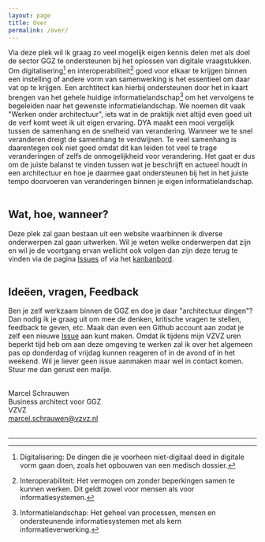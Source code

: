 ```yaml
---
layout: page
title: Over
permalink: /over/
---
```

Via deze plek wil ik graag zo veel mogelijk eigen kennis delen met als doel de sector GGZ te ondersteunen bij het oplossen van digitale vraagstukken. Om digitalisering[^1] en interoperabiliteit[^2] goed voor elkaar te krijgen binnen een instelling of andere vorm van samenwerking is het essentieel om daar vat op te krijgen. Een archtitect kan hierbij ondersteunen door het in kaart brengen van het gehele huidige informatielandschap[^3] om het vervolgens te begeleiden naar het gewenste informatielandschap. We noemen dit vaak "Werken onder architectuur", iets wat in de praktijk niet altijd even goed uit de verf komt weet ik uit eigen ervaring. DYA maakt een mooi vergelijk tussen de samenhang en de snelheid van verandering. Wanneer we te snel veranderen dreigt de samenhang te verdwijnen. Te veel samenhang is daarentegen ook niet goed omdat dit kan leiden tot veel te trage veranderingen of zelfs de onmogelijkheid voor verandering. Het gaat er dus om de juiste balanst te vinden tussen wat je beschrijft en actueel houdt in een architectuur en hoe je daarmee gaat ondersteunen bij het in het juiste tempo doorvoeren van veranderingen binnen je eigen informatielandschap.<br><br/>

## Wat, hoe, wanneer?
Deze plek zal gaan bestaan uit een website waarbinnen ik diverse onderwerpen zal gaan uitwerken. Wil je weten welke onderwerpen dat zijn en wil je de voortgang ervan wellicht ook volgen dan zijn deze terug te vinden via de pagina [Issues](https://github.com/MarcelSchrauwen/omda-ggz/issues) of via het [kanbanbord](https://github.com/users/MarcelSchrauwen/projects/5/views/1).
<br><br/>


## Ideëen, vragen, Feedback
Ben je zelf werkzaam binnen de GGZ en doe je daar "architectuur dingen"? Dan nodig ik je graag uit om mee de denken, kritische vragen te stellen, feedback te geven, etc. Maak dan even een Github account aan zodat je zelf een nieuwe [Issue](https://github.com/MarcelSchrauwen/omda-ggz/issues) aan kunt maken. Omdat ik tijdens mijn VZVZ uren beperkt tijd heb om aan deze omgeving te werken zal ik over het algemeen pas op donderdag of vrijdag kunnen reageren of in de avond of in het weekend. Wil je liever geen issue aanmaken maar wel in contact komen. Stuur me dan gerust een mailje.
<br><br/>

Marcel Schrauwen<br/>
Business architect voor GGZ<br/>
VZVZ<br/>
marcel.schrauwen@vzvz.nl
<br><br/>

---
[^1]: Digitalisering: De dingen die je voorheen niet-digitaal deed in digitale vorm gaan doen, zoals het opbouwen van een medisch dossier.
[^2]: Interoperabiliteit: Het vermogen om zonder beperkingen samen te kunnen werken. Dit geldt zowel voor mensen als voor informatiesystemen.
[^3]: Informatielandschap: Het geheel van processen, mensen en ondersteunende informatiesystemen met als kern informatieverwerking.



